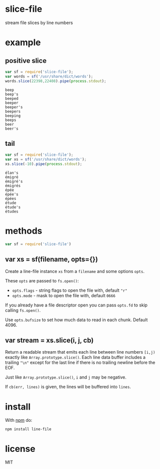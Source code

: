 # slice-file

stream file slices by line numbers

# example

## positive slice

``` js
var sf = require('slice-file');
var words = sf('/usr/share/dict/words');
words.slice(22398,22408).pipe(process.stdout);
```

```
beep
beep's
beeped
beeper
beeper's
beepers
beeping
beeps
beer
beer's
```

## tail

``` js
var sf = require('slice-file');
var xs = sf('/usr/share/dict/words');
xs.slice(-10).pipe(process.stdout);
```

```
élan's
émigré
émigré's
émigrés
épée
épée's
épées
étude
étude's
études
```

# methods

``` js
var sf = require('slice-file')
```

## var xs = sf(filename, opts={})

Create a line-file instance `xs` from a `filename` and some options `opts`.

These `opts` are passed to `fs.open()`:

* `opts.flags` - string flags to open the file with, default `"r"`
* `opts.mode` - mask to open the file with, default `0666`

If you already have a file descriptor open you can pass `opts.fd` to skip
calling `fs.open()`.

Use `opts.bufsize` to set how much data to read in each chunk. Default 4096.

## var stream = xs.slice(i, j, cb)

Return a readable stream that emits each line between line numbers `[i,j)`
exactly like `Array.prototype.slice()`. Each line data buffer includes a
trailing `"\n"` except for the last line if there is no trailing newline before
the EOF.

Just like `Array.prototype.slice()`, `i` and `j` may be negative.

If `cb(err, lines)` is given, the lines will be buffered into `lines`.

# install

With [npm](https://npmjs.org) do:


```
npm install line-file
```

# license

MIT
